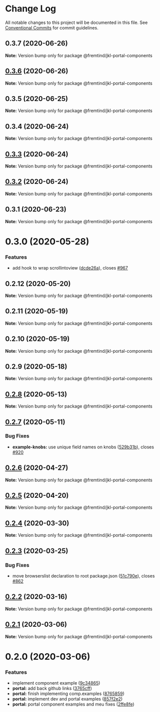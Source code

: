 # Change Log

All notable changes to this project will be documented in this file.
See [Conventional Commits](https://conventionalcommits.org) for commit guidelines.

## 0.3.7 (2020-06-26)

**Note:** Version bump only for package @fremtind/jkl-portal-components





## [0.3.6](https://github.com/fremtind/jokul/compare/@fremtind/jkl-portal-components@0.3.5...@fremtind/jkl-portal-components@0.3.6) (2020-06-26)

**Note:** Version bump only for package @fremtind/jkl-portal-components





## 0.3.5 (2020-06-25)

**Note:** Version bump only for package @fremtind/jkl-portal-components





## 0.3.4 (2020-06-24)

**Note:** Version bump only for package @fremtind/jkl-portal-components





## [0.3.3](https://github.com/fremtind/jokul/compare/@fremtind/jkl-portal-components@0.3.2...@fremtind/jkl-portal-components@0.3.3) (2020-06-24)

**Note:** Version bump only for package @fremtind/jkl-portal-components





## [0.3.2](https://github.com/fremtind/jokul/compare/@fremtind/jkl-portal-components@0.3.1...@fremtind/jkl-portal-components@0.3.2) (2020-06-24)

**Note:** Version bump only for package @fremtind/jkl-portal-components





## 0.3.1 (2020-06-23)

**Note:** Version bump only for package @fremtind/jkl-portal-components





# 0.3.0 (2020-05-28)


### Features

* add hook to wrap scrollintoview ([dcde26a](https://github.com/fremtind/jokul/commit/dcde26a888833ecf1ba6646ea9c7e6086d13e57c)), closes [#967](https://github.com/fremtind/jokul/issues/967)





## 0.2.12 (2020-05-20)

**Note:** Version bump only for package @fremtind/jkl-portal-components





## 0.2.11 (2020-05-19)

**Note:** Version bump only for package @fremtind/jkl-portal-components





## 0.2.10 (2020-05-19)

**Note:** Version bump only for package @fremtind/jkl-portal-components





## 0.2.9 (2020-05-18)

**Note:** Version bump only for package @fremtind/jkl-portal-components





## [0.2.8](https://github.com/fremtind/jokul/compare/@fremtind/jkl-portal-components@0.2.7...@fremtind/jkl-portal-components@0.2.8) (2020-05-13)

**Note:** Version bump only for package @fremtind/jkl-portal-components





## [0.2.7](https://github.com/fremtind/jokul/compare/@fremtind/jkl-portal-components@0.2.6...@fremtind/jkl-portal-components@0.2.7) (2020-05-11)


### Bug Fixes

* **example-knobs:** use unique field names on knobs ([529b31b](https://github.com/fremtind/jokul/commit/529b31b0515a41690fd7fd16190cd7e7d8bfd23f)), closes [#920](https://github.com/fremtind/jokul/issues/920)





## [0.2.6](https://github.com/fremtind/jokul/compare/@fremtind/jkl-portal-components@0.2.5...@fremtind/jkl-portal-components@0.2.6) (2020-04-27)

**Note:** Version bump only for package @fremtind/jkl-portal-components





## [0.2.5](https://github.com/fremtind/jokul/compare/@fremtind/jkl-portal-components@0.2.4...@fremtind/jkl-portal-components@0.2.5) (2020-04-20)

**Note:** Version bump only for package @fremtind/jkl-portal-components





## [0.2.4](https://github.com/fremtind/jokul/compare/@fremtind/jkl-portal-components@0.2.3...@fremtind/jkl-portal-components@0.2.4) (2020-03-30)

**Note:** Version bump only for package @fremtind/jkl-portal-components





## [0.2.3](https://github.com/fremtind/jokul/compare/@fremtind/jkl-portal-components@0.2.2...@fremtind/jkl-portal-components@0.2.3) (2020-03-25)


### Bug Fixes

* move browserslist declaration to root package.json ([51c790e](https://github.com/fremtind/jokul/commit/51c790ea79ca3d667871380c6bfbe85a5738920b)), closes [#862](https://github.com/fremtind/jokul/issues/862)





## [0.2.2](https://github.com/fremtind/jokul/compare/@fremtind/jkl-portal-components@0.2.1...@fremtind/jkl-portal-components@0.2.2) (2020-03-16)

**Note:** Version bump only for package @fremtind/jkl-portal-components





## [0.2.1](https://github.com/fremtind/jokul/compare/@fremtind/jkl-portal-components@0.2.0...@fremtind/jkl-portal-components@0.2.1) (2020-03-06)

**Note:** Version bump only for package @fremtind/jkl-portal-components





# 0.2.0 (2020-03-06)


### Features

* implement component example ([9c34865](https://github.com/fremtind/jokul/commit/9c3486570b6dd74bc843431ffc9ddadd63b9d647))
* **portal:** add back github links ([3765cff](https://github.com/fremtind/jokul/commit/3765cff7335631531b4921af1d1bea701024dd14))
* **portal:** finish implementing comp.examples ([8765859](https://github.com/fremtind/jokul/commit/8765859d88f88ab567c4ca1daad96e6d667992f1))
* **portal:** implement dev and portal examples ([857f2e2](https://github.com/fremtind/jokul/commit/857f2e29359f9442a7da0c977a94d63dfbdfc194))
* **portal:** portal component examples and meu fixes ([2ffe8fe](https://github.com/fremtind/jokul/commit/2ffe8fe39ff826983f027dad1ea7ffa97a013ccf))
